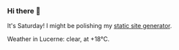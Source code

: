 ### Hi there :wave:

It's Saturday! I might be polishing my [static site generator](https://github.com/bewuethr/pandoc-bash-blog).

Weather in Lucerne: clear, at +18°C.
